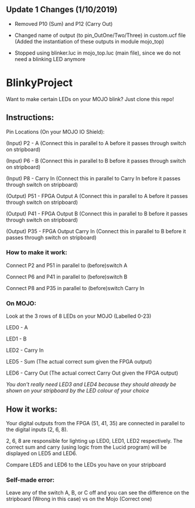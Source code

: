 ## Update 1 Changes (1/10/2019)
- Removed P10 (Sum) and P12 (Carry Out)

- Changed name of output (to pin_OutOne/Two/Three) in custom.ucf file (Added the instantiation of these outputs in module mojo_top)

- Stopped using blinker.luc in mojo_top.luc (main file), since we do not need a blinking LED anymore


# BlinkyProject
Want to make certain LEDs on your MOJO blink? Just clone this repo!


## Instructions:
Pin Locations (On your MOJO IO Shield):

(Input) P2 - A (Connect this in parallel to A before it passes through switch on stripboard)

(Input) P6 - B (Connect this in parallel to B before it passes through switch on stripboard)

(Input) P8 - Carry In (Connect this in parallel to Carry In before it passes through switch on stripboard)

(Output) P51 - FPGA Output A (Connect this in parallel to A before it passes through switch on stripboard)

(Output) P41 - FPGA Output B (Connect this in parallel to B before it passes through switch on stripboard)

(Output) P35 - FPGA Output Carry In (Connect this in parallel to B before it passes through switch on stripboard)

### How to make it work:
Connect P2 and P51 in parallel to (before)switch A

Connect P6 and P41 in parallel to (before)switch B

Connect P8 and P35 in parallel to (before)switch Carry In


### On MOJO:
Look at the 3 rows of 8 LEDs on your MOJO (Labelled 0-23)

LED0 - A

LED1 - B

LED2 - Carry In

LED5 - Sum (The actual correct sum given the FPGA output)

LED6 - Carry Out (The actual correct Carry Out given the FPGA output)

*You don't really need LED3 and LED4 because they should already be shown on your stripboard by the LED colour of your choice*


## How it works:
Your digital outputs from the FPGA (51, 41, 35) are connected in parallel to the digital inputs (2, 6, 8).

2, 6, 8 are responsible for lighting up LED0, LED1, LED2 respectively. The correct sum and carry (using logic from the Lucid program) will be displayed on LED5 and LED6.

Compare LED5 and LED6 to the LEDs you have on your stripboard

### Self-made error:
Leave any of the switch A, B, or C off and you can see the difference on the stripboard (Wrong in this case) vs on the Mojo (Correct one)
